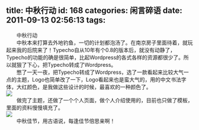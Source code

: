 title: 中秋行动
id: 168
categories: 闲言碎语
date: 2011-09-13 02:56:13
tags:
---

　　中秋行动
</br>　　中秋本来打算去外地钓鱼，一切的计划都泡汤了。在南京房子里面待着，就玩起来我的后院来了！Typecho自从10年有个0.8的版本后，就没有动静了，Typecho的功能的确是很简单，比起Wordpress的各式各样的资源都很少了。所以就狠了下心，把Typecho转成了Wordpress。
</br>　　憋了一天一夜，把Typecho转成了Wordpress，选了一款看起来比较大气一点的主题，Logo也简单改了一下，Logo看起来也是蛮大气的，用的中文书法字体，大红颜色，是我做这些设计的时候，最喜欢的一种颜色了。
</br>[![](http://m2.img.libdd.com/farm5/2012/0821/18/B10D845BB0DE2503AE123A84B4B21E492A3E0C5EF698_86_300.JPEG)</img>](http://dapeng.me/wp-content/uploads/2011/09/blog.jpg)
</br>　　做完了主题，还做了一个个人页面，做个人介绍使用的，目前也只做了模板，里面的资料慢慢填充了。
</br>[![](http://m1.img.libdd.com/farm5/2012/0821/18/2AFE96B190E018A25AE2F93F6E9CC73272D7675EF698_300_190.GIF)</img>](http://dapeng.me/wp-content/uploads/2011/09/me.gif)
</br>　　中秋佳节，用古语说，每逢佳节倍思亲啊！
